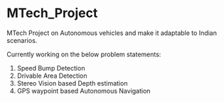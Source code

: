 # MTech_Project
MTech Project on Autonomous vehicles and make it adaptable to Indian scenarios.

Currently working on the below problem statements:   
1. Speed Bump Detection
2. Drivable Area Detection
3. Stereo Vision based Depth estimation
4. GPS waypoint based Autonomous Navigation
